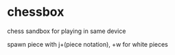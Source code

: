 # chessbox
chess sandbox for playing in same device

spawn piece with j+(piece notation), +w for white pieces
